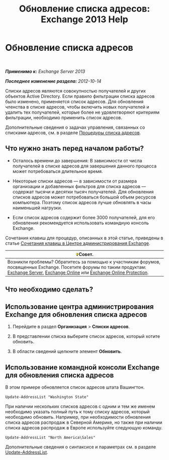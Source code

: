 ﻿---
title: 'Обновление списка адресов: Exchange 2013 Help'
TOCTitle: Обновление списка адресов
ms:assetid: 163e7099-cf14-4bb0-a84c-1401e9db670e
ms:mtpsurl: https://technet.microsoft.com/ru-ru/library/Aa996375(v=EXCHG.150)
ms:contentKeyID: 50487538
ms.date: 04/30/2018
mtps_version: v=EXCHG.150
f1_keywords:
- Microsoft.Exchange.Management.SnapIn.Esm.OrganizationConfiguration.Mailbox.UpdateAddressListWizardForm.ScheduleWizardPage
ms.translationtype: HT
---

# Обновление списка адресов

 

_**Применимо к:** Exchange Server 2013_

_**Последнее изменение раздела:** 2012-10-14_

Списки адресов являются совокупностью получателей и других объектов Active Directory. Если правило фильтрации списка адресов было изменено, применяется список адресов. Для обновления членства в списке адресов, чтобы включить новых получателей и удалить тех получателей, которые более не удовлетворяют критериям фильтрации, необходимо применить список адресов.

Дополнительные сведения о задачах управления, связанных со списками адресов, см. в разделе [Процедуры списка адресов](address-list-procedures-exchange-2013-help.md).

## Что нужно знать перед началом работы?

  - Осталось времени до завершения: В зависимости от числа получателей в списке адресов для завершения данного процесса может потребоваться длительное время.

  - Некоторые списки адресов — в зависимости от размера организации и добавленных фильтров для списка адресов — содержат тысячи и десятки тысяч получателей. Для обновления списков адресов может потребоваться большой объем ресурсов компьютера. Поэтому список адресов лучше обновлять в часы наименьшей нагрузки.

  - Если список адресов содержит более 3000 получателей, для его обновления рекомендуется использовать командную консоль Exchange.

Сочетания клавиш для процедур, описанных в этой статье, приведены в статье [Сочетания клавиш в Центре администрирования Exchange](keyboard-shortcuts-in-the-exchange-admin-center-exchange-online-protection-help.md).

<table>
<thead>
<tr class="header">
<th><img src="images/Bb124558.tip(EXCHG.150).gif" title="Совет" alt="Совет" />Совет.</th>
</tr>
</thead>
<tbody>
<tr class="odd">
<td>Возникли проблемы? Обратитесь за помощью к участникам форумов, посвященных Exchange. Посетите форумы по таким продуктам: <a href="https://go.microsoft.com/fwlink/p/?linkid=60612">Exchange Server</a>, <a href="https://go.microsoft.com/fwlink/p/?linkid=267542">Exchange Online</a> или <a href="https://go.microsoft.com/fwlink/p/?linkid=285351">Exchange Online Protection</a>.</td>
</tr>
</tbody>
</table>


## Что необходимо сделать?

## Использование центра администрирования Exchange для обновления списка адресов

1.  Перейдите в раздел **Организация** \> **Списки адресов**.

2.  В представлении списка выберите список адресов, который хотите обновить.

3.  В области сведений щелкните элемент **Обновить**.

## Использование командной консоли Exchange для обновления списка адресов

В этом примере обновляется список адресов штата Вашингтон.

    Update-AddressList "Washington State"

При наличии нескольких списков адресов с одним и тем же именем необходимо указать полный путь к тому списку адресов, который необходимо обновить. Например, при необходимости обновления списка адресов распродаж в Северной Америке, но также при наличии списка адресов распродаж в Европе используйте следующую команду.

    Update-AddressList "North America\Sales"

Дополнительные сведения о синтаксисе и параметрах см. в разделе [Update-AddressList](https://technet.microsoft.com/ru-ru/library/aa997982\(v=exchg.150\)).

